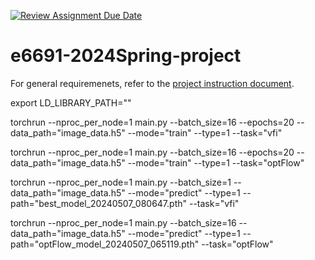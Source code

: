 [![Review Assignment Due Date](https://classroom.github.com/assets/deadline-readme-button-24ddc0f5d75046c5622901739e7c5dd533143b0c8e959d652212380cedb1ea36.svg)](https://classroom.github.com/a/ifbeTrPr)
# e6691-2024Spring-project

For general requiremenets, refer to the [project instruction document](https://docs.google.com/document/d/1IqkNFUTRoI8xk0a-xawlIzA_QHHk5pZcRZY-q-zey1Q/edit?usp=share_link).


export LD_LIBRARY_PATH=""



torchrun --nproc_per_node=1 main.py --batch_size=16 --epochs=20 --data_path="image_data.h5" --mode="train" --type=1 --task="vfi"

torchrun --nproc_per_node=1 main.py --batch_size=16 --epochs=20 --data_path="image_data.h5" --mode="train" --type=1 --task="optFlow"



torchrun --nproc_per_node=1 main.py --batch_size=1 --data_path="image_data.h5" --mode="predict" --type=1 --path="best_model_20240507_080647.pth" --task="vfi"

torchrun --nproc_per_node=1 main.py --batch_size=16 --data_path="image_data.h5" --mode="predict" --type=1 --path="optFlow_model_20240507_065119.pth" --task="optFlow"